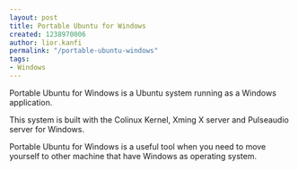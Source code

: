 ```yaml
---
layout: post
title: Portable Ubuntu for Windows
created: 1238970006
author: lior.kanfi
permalink: "/portable-ubuntu-windows"
tags:
- Windows
---
```

<p>Portable Ubuntu for Windows is a Ubuntu system running as a Windows application.</p>
<p>This system is built with the Colinux Kernel, Xming X server and Pulseaudio server for Windows.</p>
<p>Portable Ubuntu for Windows is a useful tool when you need to move yourself to other machine that have Windows as operating system.</p>
<div style="overflow: visible; position: relative;" class="jrcRounded"><canvas height="10" width="10" class="jrCorner jrcTL"></canvas><canvas height="10" width="10" class="jrCorner jrcTR"></canvas><canvas height="10" width="10" class="jrCorner jrcBL"></canvas><canvas height="10" width="10" class="jrCorner jrcBR"></canvas></div>
